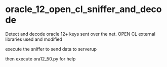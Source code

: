 # oracle_12_open_cl_sniffer_and_decode

Detect and decode oracle 12+ keys sent over the net. OPEN CL external libraries used and modified

execute the sniffer to send data to serverup

then execute ora12_50.py for help
